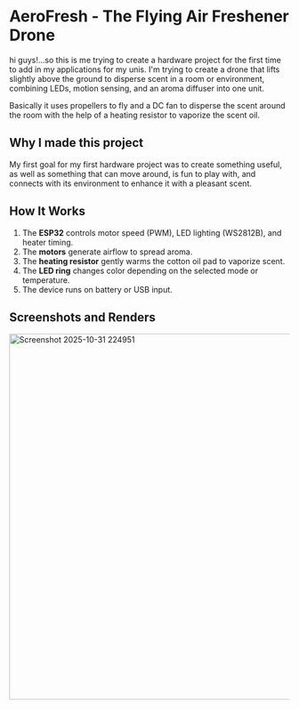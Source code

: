 # AeroFresh - The Flying Air Freshener Drone
hi guys!...so this is me trying to create a hardware project for the first time to add in my applications for my unis. I'm trying to create a drone that lifts slightly above the ground to disperse scent in a room or environment, combining LEDs, motion sensing, and an aroma diffuser into one unit. 

Basically it uses propellers to fly and a DC fan to disperse the scent around the room with the help of a heating resistor to vaporize the scent oil.

## Why I made this project

My first goal for my first hardware project was to create something useful, as well as something that can move around, is fun to play with, and connects with its environment to enhance it with a pleasant scent. 



## How It Works

1. The **ESP32** controls motor speed (PWM), LED lighting (WS2812B), and heater timing.
2. The **motors** generate airflow to spread aroma.
3. The **heating resistor** gently warms the cotton oil pad to vaporize scent.
4. The **LED ring** changes color depending on the selected mode or temperature.
5. The device runs on battery or USB input.

## Screenshots and Renders

<img width="1389" height="658" alt="Screenshot 2025-10-31 224951" src="https://github.com/user-attachments/assets/42ade6be-0169-4db0-9117-7b88b825138c" />


